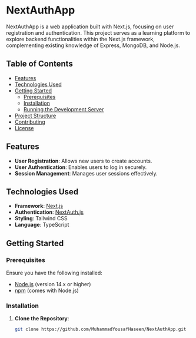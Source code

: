 # NextAuthApp

NextAuthApp is a web application built with Next.js, focusing on user registration and authentication. This project serves as a learning platform to explore backend functionalities within the Next.js framework, complementing existing knowledge of Express, MongoDB, and Node.js.

## Table of Contents

- [Features](#features)
- [Technologies Used](#technologies-used)
- [Getting Started](#getting-started)
  - [Prerequisites](#prerequisites)
  - [Installation](#installation)
  - [Running the Development Server](#running-the-development-server)
- [Project Structure](#project-structure)
- [Contributing](#contributing)
- [License](#license)

## Features

- **User Registration**: Allows new users to create accounts.
- **User Authentication**: Enables users to log in securely.
- **Session Management**: Manages user sessions effectively.

## Technologies Used

- **Framework**: [Next.js](https://nextjs.org/)
- **Authentication**: [NextAuth.js](https://next-auth.js.org/)
- **Styling**: Tailwind CSS
- **Language**: TypeScript

## Getting Started

### Prerequisites

Ensure you have the following installed:

- [Node.js](https://nodejs.org/) (version 14.x or higher)
- [npm](https://www.npmjs.com/) (comes with Node.js)

### Installation

1. **Clone the Repository**:

   ```bash
   git clone https://github.com/MuhammadYousafHaseen/NextAuthApp.git
